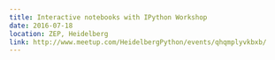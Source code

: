 ```yaml
---
title: Interactive notebooks with IPython Workshop
date: 2016-07-18
location: ZEP, Heidelberg
link: http://www.meetup.com/HeidelbergPython/events/qhqmplyvkbxb/
---
```

